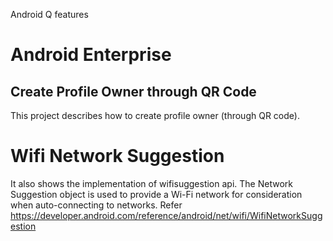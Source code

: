 Android Q features
# Android Enterprise
## Create Profile Owner through QR Code
This project describes how to create profile owner (through QR code). 

# Wifi Network Suggestion
It also shows the implementation of wifisuggestion api. The Network Suggestion object is used to provide a Wi-Fi network for consideration when auto-connecting to networks.
Refer https://developer.android.com/reference/android/net/wifi/WifiNetworkSuggestion
